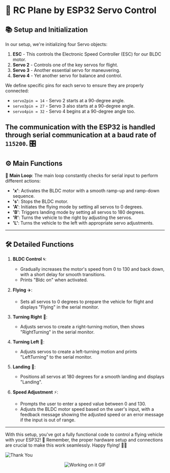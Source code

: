 # 🚀 RC Plane by ESP32 Servo Control

## 📚 Setup and Initialization

In our setup, we're initializing four Servo objects:
1. **ESC** - This controls the Electronic Speed Controller (ESC) for our BLDC motor.
2. **Servo 2** - Controls one of the key servos for flight.
3. **Servo 3** - Another essential servo for maneuvering.
4. **Servo 4** - Yet another servo for balance and control.

We define specific pins for each servo to ensure they are properly connected:

- `servo2pin = 14` - Servo 2 starts at a 90-degree angle.
- `servo3pin = 27` - Servo 3 also starts at a 90-degree angle.
- `servo4pin = 32` - Servo 4 begins at a 90-degree angle too.

The communication with the ESP32 is handled through serial communication at a baud rate of `115200`. 🎛️
---

## ⚙️ Main Functions

🔄 **Main Loop**: The main loop constantly checks for serial input to perform different actions:
- **'x'**: Activates the BLDC motor with a smooth ramp-up and ramp-down sequence. 
- **'s'**: Stops the BLDC motor.
- **'A'**: Initiates the flying mode by setting all servos to 0 degrees.
- **'B'**: Triggers landing mode by setting all servos to 180 degrees.
- **'R'**: Turns the vehicle to the right by adjusting the servos.
- **'L'**: Turns the vehicle to the left with appropriate servo adjustments.

---

## 🛠️ Detailed Functions

1. **BLDC Control** 🌀:
   - Gradually increases the motor's speed from 0 to 130 and back down, with a short delay for smooth transitions.
   - Prints "Bldc on" when activated.

2. **Flying** ✈️:
   - Sets all servos to 0 degrees to prepare the vehicle for flight and displays "Flying" in the serial monitor.

3. **Turning Right** 🔄:
   - Adjusts servos to create a right-turning motion, then shows "RightTurning" in the serial monitor.

4. **Turning Left** 🔁:
   - Adjusts servos to create a left-turning motion and prints "LeftTurning" to the serial monitor.

5. **Landing** 🛬:
   - Positions all servos at 180 degrees for a smooth landing and displays "Landing".

6. **Speed Adjustment** ⚡:
   - Prompts the user to enter a speed value between 0 and 130.
   - Adjusts the BLDC motor speed based on the user's input, with a feedback message showing the adjusted speed or an error message if the input is out of range.

---

With this setup, you've got a fully functional code to control a flying vehicle with your ESP32! 🚁 Remember, the proper hardware setup and connections are crucial to make this work seamlessly. Happy flying! 🛫🌟

![Thank You](https://img.shields.io/badge/Thank%20You!-blue?style=flat-square&logo=smile)

<!-- Graphical GIF Animation -->
<div class="gif-container" style="text-align: center; margin-bottom: 20px;">
  <img src="https://i.giphy.com/media/v1.Y2lkPTc5MGI3NjExYzdob2I4cHdsdWhnbmtmYTBxbnk4cnl2YjZ1bGw5ZGZvMXBwdWc4bSZlcD12MV9pbnRlcm5hbF9naWZfYnlfaWQmY3Q9Zw/00n6TSoGffGTLXSMPO/giphy.gif" alt="Working on it GIF" />
</div>

